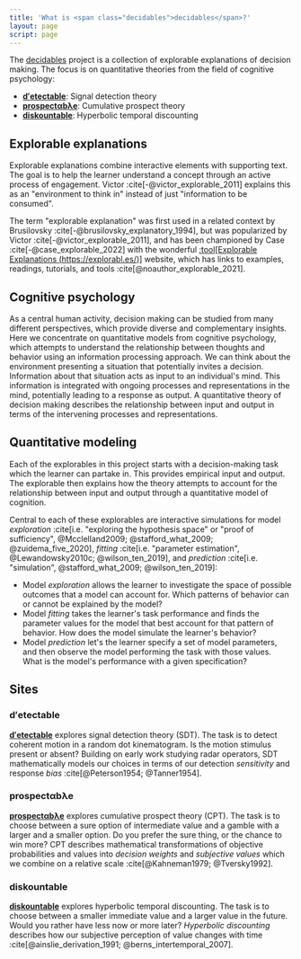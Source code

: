 ```yaml
---
title: 'What is <span class="decidables">decidables</span>?'
layout: page
script: page
---
```


The [<span class="decidables">decidables</span>](./) project is a collection of explorable
explanations of decision making. The focus is on quantitative theories from the field of cognitive
psychology:

- [**<span class="detectable"><span class="math-var d">d′</span>ete<span class="math-var
  c">c</span>table</span>**](detectable/): Signal detection theory
- [**<span class="prospectable">prospect<span class="math-var">α</span>b<span
class="math-var">λ</span>e</span>**](prospectable/): Cumulative prospect theory
- [**<span class="discountable">dis<span class="math-var">k</span>ountable</span>**](discountable/): Hyperbolic temporal discounting

## Explorable explanations

Explorable explanations combine interactive elements with supporting text. The goal is to help the
learner understand a concept through an active process of engagement. Victor
:cite[-@victor_explorable_2011] explains this as an "environment to think in" instead of just
"information to be consumed".

The term "explorable explanation" was first used in a related context by Brusilovsky
:cite[-@brusilovsky_explanatory_1994], but was popularized by Victor
:cite[-@victor_explorable_2011], and has been championed by Case :cite[-@case_explorable_2022] with
the wonderful [:tool[Explorable Explanations (https://explorabl.es/)]](https://explorabl.es/)
website, which has links to examples, readings, tutorials, and tools
:cite[@noauthor_explorable_2021].

## Cognitive psychology

As a central human activity, decision making can be studied from many different perspectives, which
provide diverse and complementary insights. Here we concentrate on quantitative models from
cognitive psychology, which attempts to understand the relationship between thoughts and behavior
using an information processing approach. We can think about the environment presenting a situation
that potentially invites a decision. Information about that situation acts as input to an
individual's mind. This information is integrated with ongoing processes and representations in the
mind, potentially leading to a response as output. A quantitative theory of decision making
describes the relationship between input and output in terms of the intervening processes and
representations.

## Quantitative modeling

Each of the explorables in this project starts with a decision-making task which the learner can
partake in. This provides empirical input and output. The explorable then explains how the theory
attempts to account for the relationship between input and output through a quantitative model of
cognition.

Central to each of these explorables are interactive simulations for model *exploration* :cite[i.e.
"exploring the hypothesis space" or "proof of sufficiency", @Mcclelland2009; @stafford_what_2009;
@zuidema_five_2020], *fitting* :cite[i.e. "parameter estimation", @Lewandowsky2010c;
@wilson_ten_2019], and *prediction* :cite[i.e. "simulation", @stafford_what_2009; @wilson_ten_2019]:

- Model *exploration* allows the learner to investigate the space of possible outcomes that a model
  can account for. Which patterns of behavior can or cannot be explained by the model?
- Model *fitting* takes the learner's task performance and finds the parameter values for the model
  that best account for that pattern of behavior. How does the model simulate the learner's
  behavior?
- Model *prediction* let's the learner specify a set of model parameters, and then observe the model
  performing the task with those values. What is the model's performance with a given specification?

## Sites

<!--lint ignore maximum-heading-length-->

### **<span class="detectable"><span class="math-var d">d′</span>ete<span class="math-var c">c</span>table</span>**

[**<span class="detectable"><span class="math-var d">d′</span>ete<span class="math-var
c">c</span>table</span>**](detectable/) explores signal detection theory (SDT). The task is to
detect coherent motion in a random dot kinematogram. Is the motion stimulus present or absent?
Building on early work studying radar operators, SDT mathematically models our choices in terms of
our detection *sensitivity* and response *bias* :cite[@Peterson1954; @Tanner1954].

<!--lint ignore maximum-heading-length-->

### **<span class="prospectable">prospect<span class="math-var">α</span>b<span class="math-var">λ</span>e</span>**

[**<span class="prospectable">prospect<span class="math-var">α</span>b<span
class="math-var">λ</span>e</span>**](prospectable/) explores cumulative prospect theory (CPT). The
task is to choose between a sure option of intermediate value and a gamble with a larger and a
smaller option. Do you prefer the sure thing, or the chance to win more? CPT describes mathematical
transformations of objective probabilities and values into <em>decision weights</em> and
<em>subjective values</em> which we combine on a relative scale :cite[@Kahneman1979; @Tversky1992].

### **<span class="discountable">dis<span class="math-var">k</span>ountable</span>**

[**<span class="discountable">dis<span class="math-var">k</span>ountable</span>**](discountable/)
explores hyperbolic temporal discounting. The task is to choose between a smaller immediate value
and a larger value in the future. Would you rather have less now or more later? <em>Hyperbolic
discounting</em> describes how our subjective perception of value changes with time
:cite[@ainslie_derivation_1991; @berns_intertemporal_2007].
